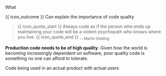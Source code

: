 <span id="title">What</span>

<span id="prereqs"></span>

<span id="outcomes">{{ icon_outcome }} Can explain the importance of code quality</span>

<div id="body">

> {{ icon_quote_start }} Always code as if the person who ends up maintaining your code will be a violent psychopath who knows where you live. {{ icon_quote_end }} <sub>-- Martin Golding</sub>

**<trigger for="pop:production-code">Production code</trigger> needs to be of high quality**. Given how the world is becoming increasingly dependent on software, poor quality code is something no one can afford to tolerate.

<popover id="pop:production-code" header="{{icon_preview}} Production Code" placement="top">
  <div slot="content">
    Code being used in an actual product with actual users
  </div>
</popover>

</div>

<div id="extras">
</div>
